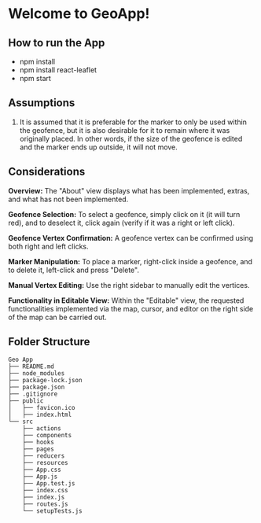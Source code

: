 
# Welcome to GeoApp!

## How to run the App

- npm install
- npm install react-leaflet
- npm start

## Assumptions

1. It is assumed that it is preferable for the marker to only be used within the geofence, but it is also desirable for it to remain where it was originally placed. In other words, if the size of the geofence is edited and the marker ends up outside, it will not move.

## Considerations

**Overview:**
The "About" view displays what has been implemented, extras, and what has not been implemented.

**Geofence Selection:**
To select a geofence, simply click on it (it will turn red), and to deselect it, click again (verify if it was a right or left click).

**Geofence Vertex Confirmation:**
A geofence vertex can be confirmed using both right and left clicks.

**Marker Manipulation:**
To place a marker, right-click inside a geofence, and to delete it, left-click and press "Delete".

**Manual Vertex Editing:**
Use the right sidebar to manually edit the vertices.

**Functionality in Editable View:**
Within the "Editable" view, the requested functionalities implemented via the map, cursor, and editor on the right side of the map can be carried out.
## Folder Structure

```
Geo App
├── README.md
├── node_modules
├── package-lock.json
├── package.json
├── .gitignore
├── public
│   ├── favicon.ico
│   ├── index.html
└── src
    ├── actions
    ├── components
    ├── hooks
    ├── pages
    ├── reducers
    ├── resources
    ├── App.css
    ├── App.js
    ├── App.test.js
    ├── index.css
    ├── index.js
    ├── routes.js
    └── setupTests.js
```